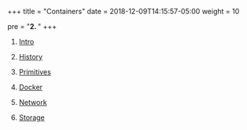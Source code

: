 +++
title = "Containers"
date = 2018-12-09T14:15:57-05:00
weight = 10

pre = "<b>2. </b>"
+++



1. [Intro](/01-containers/intro/index.html)

2. [History](/01-containers/history/index.html)

3. [Primitives](/01-containers/primitives/index.html)

4. [Docker](/01-containers/docker/index.html)

5. [Network](/01-containers/network/index.html)

6. [Storage](/01-containers/storage/index.html)


